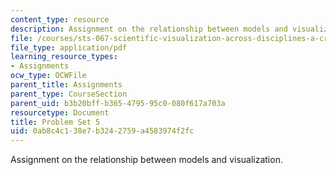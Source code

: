 ```yaml
---
content_type: resource
description: Assignment on the relationship between models and visualization.
file: /courses/sts-067-scientific-visualization-across-disciplines-a-critical-introduction-spring-2005/0ab8c4c138e7b3242759a4583974f2fc_pset5.pdf
file_type: application/pdf
learning_resource_types:
- Assignments
ocw_type: OCWFile
parent_title: Assignments
parent_type: CourseSection
parent_uid: b3b20bff-b365-4795-95c0-080f617a703a
resourcetype: Document
title: Problem Set 5
uid: 0ab8c4c1-38e7-b324-2759-a4583974f2fc
---
```

Assignment on the relationship between models and visualization.


